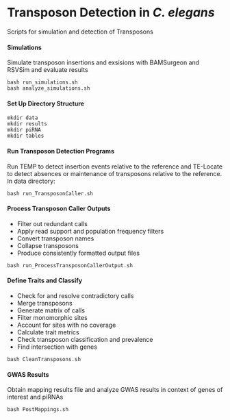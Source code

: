 # Transposon Detection in *C. elegans*
Scripts for simulation and detection of Transposons

#### Simulations
Simulate transposon insertions and exsisions with BAMSurgeon and RSVSim and evaluate results
```
bash run_simulations.sh
bash analyze_simulations.sh
```


#### Set Up Directory Structure
```
mkdir data
mkdir results
mkdir piRNA
mkdir tables
```

#### Run Transposon Detection Programs
Run TEMP to detect insertion events relative to the reference and TE-Locate to detect absences or maintenance of transposons relative to the reference. In data directory:
```
bash run_TransposonCaller.sh
```

#### Process Transposon Caller Outputs
* Filter out redundant calls
* Apply read support and population frequency filters
* Convert transposon names
* Collapse transposons
* Produce consistently formatted output files
```
bash run_ProcessTransposonCallerOutput.sh
```
#### Define Traits and Classify
* Check for and resolve contradictory calls
* Merge transposons
* Generate matrix of calls
* Filter monomorphic sites
* Account for sites with no coverage
* Calculate trait metrics
* Check transposon classification and prevalence
* Find intersection with genes
```
bash CleanTransposons.sh
```

#### GWAS Results
Obtain mapping results file and analyze GWAS results in context of genes of interest and piRNAs
```
bash PostMappings.sh
```

